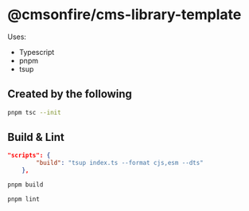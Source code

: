 # @cmsonfire/cms-library-template

Uses:

- Typescript
- pnpm
- tsup

## Created by the following

```sh
pnpm tsc --init
```

## Build & Lint

```json
"scripts": {
        "build": "tsup index.ts --format cjs,esm --dts"
    },
```

```sh
pnpm build
```

```sh
pnpm lint
```

